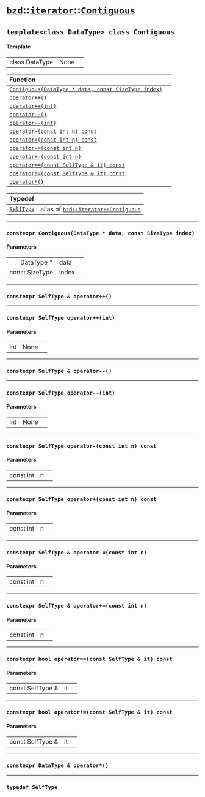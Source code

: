# [`bzd`](../../../index.md)::[`iterator`](../../index.md)::[`Contiguous`](../index.md)

## `template<class DataType> class Contiguous`

#### Template
||||
|---:|:---|:---|
|class DataType|None||

|Function||
|:---|:---|
|[`Contiguous(DataType * data, const SizeType index)`](./index.md)||
|[`operator++()`](./index.md)||
|[`operator++(int)`](./index.md)||
|[`operator--()`](./index.md)||
|[`operator--(int)`](./index.md)||
|[`operator-(const int n) const`](./index.md)||
|[`operator+(const int n) const`](./index.md)||
|[`operator-=(const int n)`](./index.md)||
|[`operator+=(const int n)`](./index.md)||
|[`operator==(const SelfType & it) const`](./index.md)||
|[`operator!=(const SelfType & it) const`](./index.md)||
|[`operator*()`](./index.md)||

|Typedef||
|:---|:---|
|[`SelfType`](./index.md)|alias of [`bzd::iterator::Contiguous`](./index.md)|
------
### `constexpr Contiguous(DataType * data, const SizeType index)`

#### Parameters
||||
|---:|:---|:---|
|DataType *|data||
|const SizeType|index||
------
### `constexpr SelfType & operator++()`

------
### `constexpr SelfType operator++(int)`

#### Parameters
||||
|---:|:---|:---|
|int|None||
------
### `constexpr SelfType & operator--()`

------
### `constexpr SelfType operator--(int)`

#### Parameters
||||
|---:|:---|:---|
|int|None||
------
### `constexpr SelfType operator-(const int n) const`

#### Parameters
||||
|---:|:---|:---|
|const int|n||
------
### `constexpr SelfType operator+(const int n) const`

#### Parameters
||||
|---:|:---|:---|
|const int|n||
------
### `constexpr SelfType & operator-=(const int n)`

#### Parameters
||||
|---:|:---|:---|
|const int|n||
------
### `constexpr SelfType & operator+=(const int n)`

#### Parameters
||||
|---:|:---|:---|
|const int|n||
------
### `constexpr bool operator==(const SelfType & it) const`

#### Parameters
||||
|---:|:---|:---|
|const SelfType &|it||
------
### `constexpr bool operator!=(const SelfType & it) const`

#### Parameters
||||
|---:|:---|:---|
|const SelfType &|it||
------
### `constexpr DataType & operator*()`

------
### `typedef SelfType`

